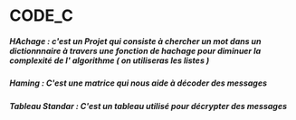 #                       CODE_C
##### HAchage  : c'est un Projet  qui consiste à chercher un mot dans un dictionnnaire  à travers une fonction de hachage pour diminuer la complexité de l' algorithme ( on utiliseras les listes )
#####  Haming :  C'est une  matrice  qui nous aide à décoder des messages 
#####  Tableau  Standar  : C'est un tableau utilisé pour décrypter des messages  
